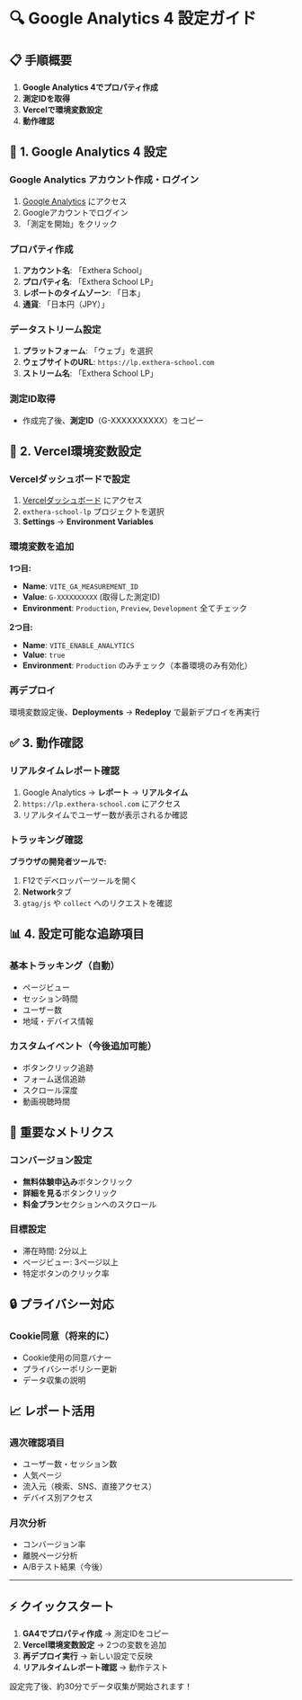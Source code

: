 # 🔍 Google Analytics 4 設定ガイド

## 📋 手順概要

1. **Google Analytics 4でプロパティ作成**
2. **測定IDを取得** 
3. **Vercelで環境変数設定**
4. **動作確認**

## 🚀 1. Google Analytics 4 設定

### Google Analytics アカウント作成・ログイン
1. [Google Analytics](https://analytics.google.com/) にアクセス
2. Googleアカウントでログイン
3. 「測定を開始」をクリック

### プロパティ作成
1. **アカウント名**: 「Exthera School」
2. **プロパティ名**: 「Exthera School LP」
3. **レポートのタイムゾーン**: 「日本」
4. **通貨**: 「日本円（JPY）」

### データストリーム設定
1. **プラットフォーム**: 「ウェブ」を選択
2. **ウェブサイトのURL**: `https://lp.exthera-school.com`
3. **ストリーム名**: 「Exthera School LP」

### 測定ID取得
- 作成完了後、**測定ID**（G-XXXXXXXXXX）をコピー

## 🔧 2. Vercel環境変数設定

### Vercelダッシュボードで設定
1. [Vercelダッシュボード](https://vercel.com/dashboard) にアクセス
2. `exthera-school-lp` プロジェクトを選択
3. **Settings** → **Environment Variables**

### 環境変数を追加
**1つ目:**
- **Name**: `VITE_GA_MEASUREMENT_ID`
- **Value**: `G-XXXXXXXXXX` (取得した測定ID)
- **Environment**: `Production`, `Preview`, `Development` 全てチェック

**2つ目:**
- **Name**: `VITE_ENABLE_ANALYTICS`
- **Value**: `true`
- **Environment**: `Production` のみチェック（本番環境のみ有効化）

### 再デプロイ
環境変数設定後、**Deployments** → **Redeploy** で最新デプロイを再実行

## ✅ 3. 動作確認

### リアルタイムレポート確認
1. Google Analytics → **レポート** → **リアルタイム**
2. `https://lp.exthera-school.com` にアクセス
3. リアルタイムでユーザー数が表示されるか確認

### トラッキング確認
**ブラウザの開発者ツールで:**
1. F12でデベロッパーツールを開く
2. **Network**タブ
3. `gtag/js` や `collect` へのリクエストを確認

## 📊 4. 設定可能な追跡項目

### 基本トラッキング（自動）
- ページビュー
- セッション時間
- ユーザー数
- 地域・デバイス情報

### カスタムイベント（今後追加可能）
- ボタンクリック追跡
- フォーム送信追跡
- スクロール深度
- 動画視聴時間

## 🎯 重要なメトリクス

### コンバージョン設定
- **無料体験申込み**ボタンクリック
- **詳細を見る**ボタンクリック
- **料金プラン**セクションへのスクロール

### 目標設定
- 滞在時間: 2分以上
- ページビュー: 3ページ以上
- 特定ボタンのクリック率

## 🔒 プライバシー対応

### Cookie同意（将来的に）
- Cookie使用の同意バナー
- プライバシーポリシー更新
- データ収集の説明

## 📈 レポート活用

### 週次確認項目
- ユーザー数・セッション数
- 人気ページ
- 流入元（検索、SNS、直接アクセス）
- デバイス別アクセス

### 月次分析
- コンバージョン率
- 離脱ページ分析
- A/Bテスト結果（今後）

---

## ⚡ クイックスタート

1. **GA4でプロパティ作成** → 測定IDをコピー
2. **Vercel環境変数設定** → 2つの変数を追加
3. **再デプロイ実行** → 新しい設定で反映
4. **リアルタイムレポート確認** → 動作テスト

設定完了後、約30分でデータ収集が開始されます！